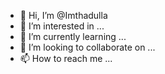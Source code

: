 - 👋 Hi, I’m @Imthadulla
- 👀 I’m interested in ...
- 🌱 I’m currently learning ...
- 💞️ I’m looking to collaborate on ...
- 📫 How to reach me ...

<!---
Imthadulla/Imthadulla is a ✨ special ✨ repository because its `README.md` (this file) appears on your GitHub profile.
You can click the Preview link to take a look at your changes.
--->
